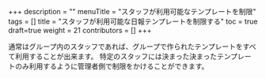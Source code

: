 +++
description = ""
menuTitle = "スタッフが利用可能なテンプレートを制限"
tags = []
title = "スタッフが利用可能な日報テンプレートを制限する"
toc = true
draft=true
weight = 21
contributors = []
+++

通常はグループ内のスタッフであれば、グループで作られたテンプレートをすべて利用することが出来ます。
特定のスタッフには決まった決まったテンプレートのみ利用するように管理者側で制限をかけることができます。

